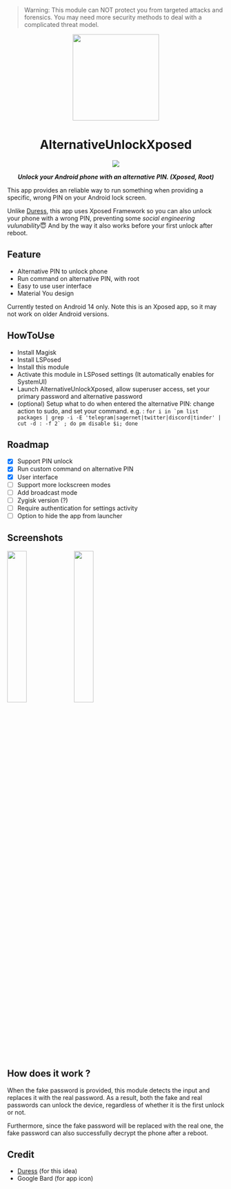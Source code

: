 > Warning: This module can NOT protect you from targeted attacks and forensics. You may need more security methods to deal with a complicated threat model.

<p align="center">
<image style="height:200px;display:inline" src="https://github.com/leohearts/AlternativeUnlockXposed/assets/24632029/c34ef40f-6968-418b-8a4a-62667708187b" height="200px" />
<h1 align="center">AlternativeUnlockXposed</h1>
<small><p align="center"><img src='https://img.shields.io/github/v/release/leohearts/AlternativeUnlockXposed'></p></small>
<b><i><p align="center">Unlock your Android phone with an alternative PIN. (Xposed, Root)</p></i></b>
</p>

This app provides an reliable way to run something when providing a specific, wrong PIN on your Android lock screen.

Unlike [Duress](https://play.google.com/store/apps/details?id=me.lucky.duress&hl=en&gl=US), this app uses Xposed Framework so you can also unlock your phone with a wrong PIN, preventing some *social engineering vulunability*😇 And by the way it also works before your first unlock after reboot.

## Feature

- Alternative PIN to unlock phone
- Run command on alternative PIN, with root
- Easy to use user interface
- Material You design

Currently tested on Android 14 only. Note this is an Xposed app, so it may not work on older Android versions.

## HowToUse

- Install Magisk
- Install LSPosed
- Install this module
- Activate this module in LSPosed settings (It automatically enables for SystemUI)
- Launch AlternativeUnlockXposed, allow superuser access, set your primary password and alternative password
- (optional) Setup what to do when entered the alternative PIN: change action to sudo, and set your command.
e.g. : ``for i in `pm list packages | grep -i -E 'telegram|sagernet|twitter|discord|tinder' | cut -d : -f 2` ; do pm disable $i; done``

## Roadmap
- [x] Support PIN unlock
- [x] Run custom command on alternative PIN
- [x] User interface
- [ ] Support more lockscreen modes
- [ ] Add broadcast mode
- [ ] Zygisk version (?)
- [ ] Require authentication for settings activity
- [ ] Option to hide the app from launcher 

## Screenshots

<img width=30% src="https://github.com/leohearts/AlternativeUnlockXposed/assets/24632029/dc4e953e-84d3-44d2-90f8-1fabee249f62">
<img width=30% src="https://github.com/leohearts/AlternativeUnlockXposed/assets/24632029/14464a95-1d45-47fa-8fc1-1b70584adc46">

## How does it work ?

When the fake password is provided, this module detects the input and replaces it with the real password. As a result, both the fake and real passwords can unlock the device, regardless of whether it is the first unlock or not.

Furthermore, since the fake password will be replaced with the real one, the fake password can also successfully decrypt the phone after a reboot.

## Credit

- [Duress](https://play.google.com/store/apps/details?id=me.lucky.duress&hl=en&gl=US) (for this idea)
- Google Bard (for app icon)
